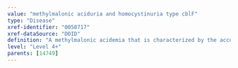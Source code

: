 ```yaml
---
value: "methylmalonic aciduria and homocystinuria type cblF"
type: "Disease"
xref-identifier: "0050717"
xref-dataSource: "DOID"
definition: "A methylmalonic acidemia that is characterized by the accumulation of cobalamin in lysosomes which is then unable to synthesize the cofactors adenosylcobalamin (AdoCbl) and methylcobalamin (MeCbl) and that has_material_basis_in homozygous or compound heterozygous mutation in the LMBRD1 gene on chromosome 6q13."
level: "Level 4+"
parents: [14749]
---
```

